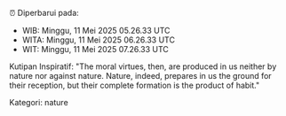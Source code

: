 ⏰ Diperbarui pada:
- WIB: Minggu, 11 Mei 2025 05.26.33 UTC
- WITA: Minggu, 11 Mei 2025 06.26.33 UTC
- WIT: Minggu, 11 Mei 2025 07.26.33 UTC

Kutipan Inspiratif:
"The moral virtues, then, are produced in us neither by nature nor against nature. Nature, indeed, prepares in us the ground for their reception, but their complete formation is the product of habit."


Kategori: nature

